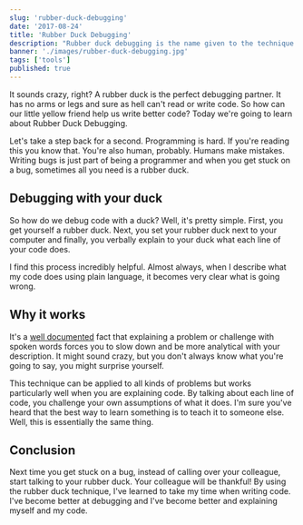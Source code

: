 ```yaml
---
slug: 'rubber-duck-debugging'
date: '2017-08-24'
title: 'Rubber Duck Debugging'
description: "Rubber duck debugging is the name given to the technique or explaing what your code does to a rubber duck. I use it all the time! Let's find out more."
banner: './images/rubber-duck-debugging.jpg'
tags: ['tools']
published: true
---
```


It sounds crazy, right? A rubber duck is the perfect debugging partner. It has no arms or legs and sure as hell can't read or write code. So how can our little yellow friend help us write better code? Today we're going to learn about Rubber Duck Debugging.

Let's take a step back for a second. Programming is hard. If you're reading this you know that. You're also human, probably. Humans make mistakes. Writing bugs is just part of being a programmer and when you get stuck on a bug, sometimes all you need is a rubber duck.

## Debugging with your duck

So how do we debug code with a duck? Well, it's pretty simple. First, you get yourself a rubber duck. Next, you set your rubber duck next to your computer and finally, you verbally explain to your duck what each line of your code does.

I find this process incredibly helpful. Almost always, when I describe what my code does using plain language, it becomes very clear what is going wrong.

## Why it works

It's a [well documented](http://www.bbc.com/capital/story/20170428-why-talking-to-yourself-is-the-first-sign-of-success) fact that explaining a problem or challenge with spoken words forces you to slow down and be more analytical with your description. It might sound crazy, but you don't always know what you're going to say, you might surprise yourself.

This technique can be applied to all kinds of problems but works particularly well when you are explaining code. By talking about each line of code, you challenge your own assumptions of what it does. I'm sure you've heard that the best way to learn something is to teach it to someone else. Well, this is essentially the same thing.

## Conclusion

Next time you get stuck on a bug, instead of calling over your colleague, start talking to your rubber duck. Your colleague will be thankful! By using the rubber duck technique, I've learned to take my time when writing code. I've become better at debugging and I've become better and explaining myself and my code.
